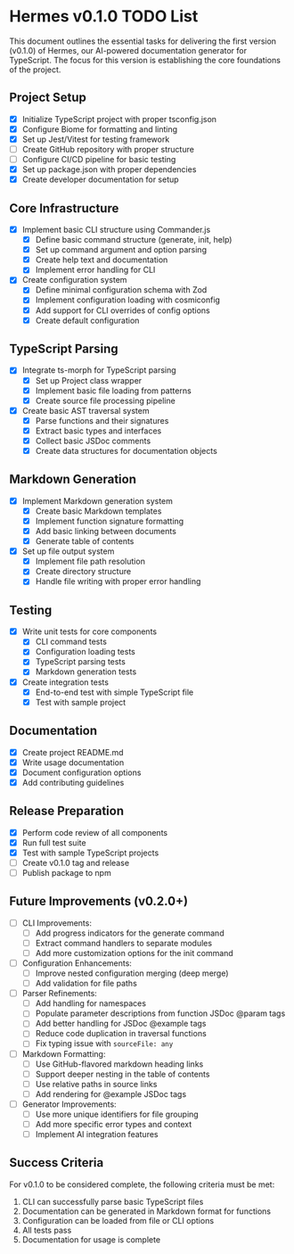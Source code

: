 # Hermes v0.1.0 TODO List

This document outlines the essential tasks for delivering the first version (v0.1.0) of Hermes, our AI-powered documentation generator for TypeScript. The focus for this version is establishing the core foundations of the project.

## Project Setup

- [x] Initialize TypeScript project with proper tsconfig.json
- [x] Configure Biome for formatting and linting
- [x] Set up Jest/Vitest for testing framework
- [ ] Create GitHub repository with proper structure
- [ ] Configure CI/CD pipeline for basic testing
- [x] Set up package.json with proper dependencies
- [x] Create developer documentation for setup

## Core Infrastructure

- [x] Implement basic CLI structure using Commander.js
  - [x] Define basic command structure (generate, init, help)
  - [x] Set up command argument and option parsing
  - [x] Create help text and documentation
  - [x] Implement error handling for CLI

- [x] Create configuration system
  - [x] Define minimal configuration schema with Zod
  - [x] Implement configuration loading with cosmiconfig
  - [x] Add support for CLI overrides of config options
  - [x] Create default configuration

## TypeScript Parsing

- [x] Integrate ts-morph for TypeScript parsing
  - [x] Set up Project class wrapper
  - [x] Implement basic file loading from patterns
  - [x] Create source file processing pipeline

- [x] Create basic AST traversal system
  - [x] Parse functions and their signatures
  - [x] Extract basic types and interfaces
  - [x] Collect basic JSDoc comments
  - [x] Create data structures for documentation objects

## Markdown Generation

- [x] Implement Markdown generation system
  - [x] Create basic Markdown templates
  - [x] Implement function signature formatting
  - [x] Add basic linking between documents
  - [x] Generate table of contents

- [x] Set up file output system
  - [x] Implement file path resolution
  - [x] Create directory structure
  - [x] Handle file writing with proper error handling

## Testing

- [x] Write unit tests for core components
  - [x] CLI command tests
  - [x] Configuration loading tests
  - [x] TypeScript parsing tests
  - [x] Markdown generation tests

- [x] Create integration tests
  - [x] End-to-end test with simple TypeScript file
  - [x] Test with sample project

## Documentation

- [x] Create project README.md
- [x] Write usage documentation
- [x] Document configuration options
- [x] Add contributing guidelines

## Release Preparation

- [x] Perform code review of all components
- [x] Run full test suite
- [x] Test with sample TypeScript projects
- [ ] Create v0.1.0 tag and release
- [ ] Publish package to npm

## Future Improvements (v0.2.0+)

- [ ] CLI Improvements:
  - [ ] Add progress indicators for the generate command
  - [ ] Extract command handlers to separate modules
  - [ ] Add more customization options for the init command

- [ ] Configuration Enhancements:
  - [ ] Improve nested configuration merging (deep merge)
  - [ ] Add validation for file paths

- [ ] Parser Refinements:
  - [ ] Add handling for namespaces
  - [ ] Populate parameter descriptions from function JSDoc @param tags
  - [ ] Add better handling for JSDoc @example tags
  - [ ] Reduce code duplication in traversal functions
  - [ ] Fix typing issue with `sourceFile: any`

- [ ] Markdown Formatting:
  - [ ] Use GitHub-flavored markdown heading links
  - [ ] Support deeper nesting in the table of contents
  - [ ] Use relative paths in source links
  - [ ] Add rendering for @example JSDoc tags

- [ ] Generator Improvements:
  - [ ] Use more unique identifiers for file grouping
  - [ ] Add more specific error types and context
  - [ ] Implement AI integration features

## Success Criteria

For v0.1.0 to be considered complete, the following criteria must be met:

1. CLI can successfully parse basic TypeScript files
2. Documentation can be generated in Markdown format for functions
3. Configuration can be loaded from file or CLI options
4. All tests pass
5. Documentation for usage is complete
